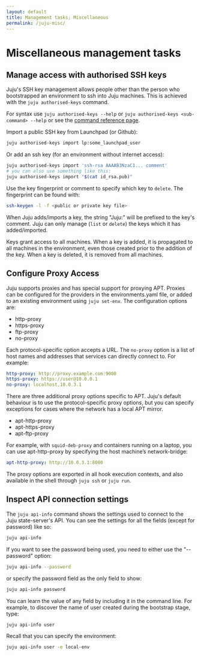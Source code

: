 ```yaml
---
layout: default
title: Management tasks; Miscellaneous 
permalink: /juju-misc/
---
```


# Miscellaneous management tasks


## Manage access with authorised SSH keys

Juju's SSH key management allows people other than the person who bootstrapped
an environment to ssh into Juju machines. This is achieved with the
`juju authorised-keys` command.

For syntax use `juju authorised-keys --help` or `juju authorised-keys
<sub-command> --help` or see the
[command reference page](./commands.html#user).

Import a public SSH key from Launchpad (or Github):

```bash
juju authorised-keys import lp:some_launchpad_user
```

Or add an ssh key (for an environment without internet access):

```bash
juju authorised-keys import 'ssh-rsa AAAAB3NzaC1... comment'
# you can also use something like this:
juju authorised-keys import "$(cat id_rsa.pub)"
```

Use the key fingerprint or comment to specify which key to `delete`. The
fingerprint can be found with:

```bash
ssh-keygen -l -f <public or private key file>
```

When Juju adds/imports a key, the string "Juju:" will be prefixed to the key's
comment. Juju can only manage (`list` or `delete`) the keys which it has
added/imported.

Keys grant access to all machines. When a key is added, it is propagated to all
machines in the environment, even those created prior to the addition of the
key. When a key is deleted, it is removed from all machines.


## Configure Proxy Access

Juju supports proxies and has special support for proxying APT. Proxies can be
configured for the providers in the environments.yaml file, or added to an
existing environment using `juju set-env`. The configuration options are:

- http-proxy
- https-proxy
- ftp-proxy
- no-proxy

Each protocol-specific option accepts a URL. The `no-proxy` option is a list of
host names and addresses that services can directly connect to. For example:

```yaml
http-proxy: http://proxy.example.com:9000
https-proxy: https://user@10.0.0.1
no-proxy: localhost,10.0.3.1
```

There are three additional proxy options specific to APT. Juju's default
behaviour is to use the protocol-specific proxy options, but you can specify
exceptions for cases where the network has a local APT mirror.

- apt-http-proxy
- apt-https-proxy
- apt-ftp-proxy

For example, with `squid-deb-proxy` and containers running on a laptop, you can
use apt-http-proxy by specifying the host machine’s network-bridge:

```yaml
apt-http-proxy: http://10.0.3.1:8000
```

The proxy options are exported in all hook execution contexts, and also
available in the shell through `juju ssh` or `juju run`.


## Inspect API connection settings

The `juju api-info` command shows the settings used to connect to the Juju
state-server's API. You can see the settings for all the fields (except for
password) like so:

```bash
juju api-info
```

If you want to see the password being used, you need to either use the
"--password" option:

```bash
juju api-info --password
```

or specify the password field as the only field to show:

```bash
juju api-info password
```

You can learn the value of any field by including it in the command line. For
example, to discover the name of user created during the bootstrap stage, type:

```bash
juju api-info user
```

Recall that you can specify the environment:

```bash
juju api-info user -e local-env
```
